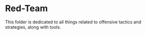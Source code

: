 # Red-Team

This folder is dedicated to all things related to offensive tactics and strategies, along with tools. 
